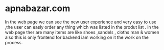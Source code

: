 # apnabazar.com
In the web page we can see the new user experience and very easy to use ,the user can easly order any thing which was listed in the produt list .
in the web page ther are many items are like shoes ,sandels , cloths man & women also
this is only frontend for backend iam working on it the work on the process.

